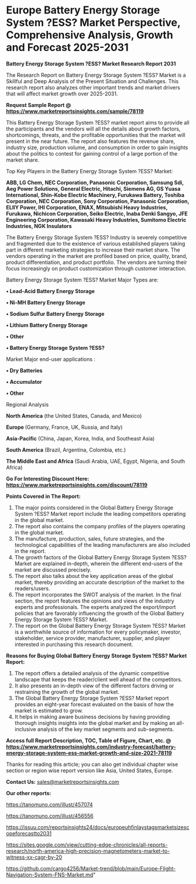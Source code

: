# Europe Battery Energy Storage System ?ESS? Market Perspective, Comprehensive Analysis, Growth and Forecast 2025-2031

<strong>Battery Energy Storage System ?ESS? Market Research Report 2031</strong>

The Research Report on Battery Energy Storage System ?ESS? Market is a Skillful and Deep Analysis of the Present Situation and Challenges. This research report also analyzes other important trends and market drivers that will affect market growth over 2025-2031.

<strong>Request Sample Report @ <a href=https://www.marketreportsinsights.com/sample/78119>https://www.marketreportsinsights.com/sample/78119</a></strong>

This Battery Energy Storage System ?ESS? market report aims to provide all the participants and the vendors will all the details about growth factors, shortcomings, threats, and the profitable opportunities that the market will present in the near future. The report also features the revenue share, industry size, production volume, and consumption in order to gain insights about the politics to contest for gaining control of a large portion of the market share.

Top Key Players in the Battery Energy Storage System ?ESS? Market:

<strong>ABB, LG Chem, NEC Corporation, Panasonic Corporation, Samsung Sdi, Aeg Power Solutions, General Electric, Hitachi, Siemens AG, GS Yuasa International, Shin-Kobe Electric Machinery, Furukawa Battery, Toshiba Corporation, NEC Corporation, Sony Corporation, Panasonic Corporation, ELIIY Power, IHI Corporation, ENAX, Mitsubishi Heavy Industries, Furukawa, Nichicon Corporation, Seiko Electric, Inaba Denki Sangyo, JFE Engineering Corporation, Kawasaki Heavy Industries, Sumitomo Electric Industries, NGK Insulators</strong>

The Battery Energy Storage System ?ESS? Industry is severely competitive and fragmented due to the existence of various established players taking part in different marketing strategies to increase their market share. The vendors operating in the market are profiled based on price, quality, brand, product differentiation, and product portfolio. The vendors are turning their focus increasingly on product customization through customer interaction.

Battery Energy Storage System ?ESS? Market Major Types are:

<strong>• Lead-Acid Battery Energy Storage

• Ni-MH Battery Energy Storage

• Sodium Sulfur Battery Energy Storage

• Lithium Battery Energy Storage

• Other

• Battery Energy Storage System ?ESS?</strong>

Market Major end-user applications :

<strong>• Dry Batteries

• Accumulator

• Other</strong>

Regional Analysis

</u><strong><b>North America</b></strong> (the United States, Canada, and Mexico)

<strong><b>Europe </b></strong>(Germany, France, UK, Russia, and Italy)

<strong><b>Asia-Pacific</b></strong> (China, Japan, Korea, India, and Southeast Asia)

<strong><b>South America</b></strong> (Brazil, Argentina, Colombia, etc.)

<strong><b>The Middle East and Africa</b></strong> (Saudi Arabia, UAE, Egypt, Nigeria, and South Africa)

<strong>Go For Interesting Discount Here: <a href=https://www.marketreportsinsights.com/discount/78119>https://www.marketreportsinsights.com/discount/78119</a></strong>

<strong>Points Covered in The Report:</strong>
<ol>
  <li>The major points considered in the Global Battery Energy Storage System ?ESS? Market report include the leading competitors operating in the global market.</li>
  <li>The report also contains the company profiles of the players operating in the global market.</li>
  <li>The manufacture, production, sales, future strategies, and the technological capabilities of the leading manufacturers are also included in the report.</li>
  <li>The growth factors of the Global Battery Energy Storage System ?ESS? Market are explained in-depth, wherein the different end-users of the market are discussed precisely.</li>
  <li>The report also talks about the key application areas of the global market, thereby providing an accurate description of the market to the readers/users.</li>
  <li>The report incorporates the SWOT analysis of the market. In the final section, the report features the opinions and views of the industry experts and professionals. The experts analyzed the export/import policies that are favorably influencing the growth of the Global Battery Energy Storage System ?ESS? Market.</li>
  <li>The report on the Global Battery Energy Storage System ?ESS? Market is a worthwhile source of information for every policymaker, investor, stakeholder, service provider, manufacturer, supplier, and player interested in purchasing this research document.</li>
</ol>
<strong>Reasons for Buying Global Battery Energy Storage System ?ESS? Market Report:</strong>

<ol>
  <li>The report offers a detailed analysis of the dynamic competitive landscape that keeps the reader/client well ahead of the competitors.</li>
  <li>It also presents an in-depth view of the different factors driving or restraining the growth of the global market.</li>
  <li>The Global Battery Energy Storage System ?ESS? Market report provides an eight-year forecast evaluated on the basis of how the market is estimated to grow.</li>
  <li>It helps in making aware business decisions by having providing thorough insights insights into the global market and by making an all-inclusive analysis of the key market segments and sub-segments.</li>
</ol>
<strong>Access full Report Description, TOC, Table of Figure, Chart, etc. @ <a href=https://www.marketreportsinsights.com/industry-forecast/battery-energy-storage-system-ess-market-growth-and-size-2021-78119>https://www.marketreportsinsights.com/industry-forecast/battery-energy-storage-system-ess-market-growth-and-size-2021-78119</a></strong>


Thanks for reading this article; you can also get individual chapter wise section or region wise report version like Asia, United States, Europe.

<strong>Contact Us:</strong>
sales@marketreportsinsights.com

<strong>Our other reports:</strong>

<a href=https://tanomuno.com/illust/457074>https://tanomuno.com/illust/457074</a>

<a href=https://tanomuno.com/illust/456556>https://tanomuno.com/illust/456556</a>

<a href=https://issuu.com/reportsinsights24/docs/europeuhfinlaystagsmarketsizescopeforecastto2031>https://issuu.com/reportsinsights24/docs/europeuhfinlaystagsmarketsizescopeforecastto2031</a>

<a href=https://sites.google.com/view/cutting-edge-chronicles/all-reports-research/north-america-high-precision-magnetometers-market-to-witness-xx-cagr-by-20>https://sites.google.com/view/cutting-edge-chronicles/all-reports-research/north-america-high-precision-magnetometers-market-to-witness-xx-cagr-by-20</a>

<a href=https://github.com/cargo4256/Market-trend/blob/main/Europe-Flight-Navigation-System-FNS-Market.md>https://github.com/cargo4256/Market-trend/blob/main/Europe-Flight-Navigation-System-FNS-Market.md</a>"
